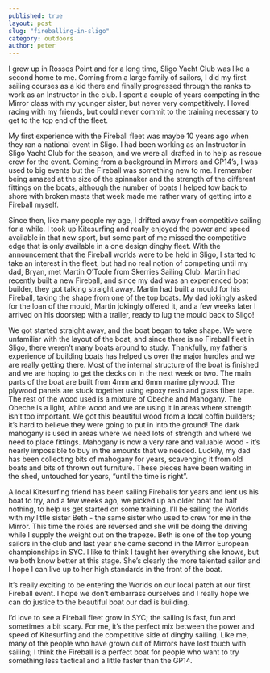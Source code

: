 ```yaml
---
published: true
layout: post
slug: "fireballing-in-sligo"
category: outdoors
author: peter
---
```


I grew up in Rosses Point and for a long time, Sligo Yacht Club was like a second home to me. Coming from a large family of sailors, I did my first sailing courses as a kid there and finally progressed through the ranks to work as an Instructor in the club. I spent a couple of years competing in the Mirror class with my younger sister, but never very competitively. I loved racing with my friends, but could never commit to the training necessary to get to the top end of the fleet.

My first experience with the Fireball fleet was maybe 10 years ago when they ran a national event in Sligo. I had been working as an Instructor in Sligo Yacht Club for the season, and we were all drafted in to help as rescue crew for the event. Coming from a background in Mirrors and GP14’s, I was used to big events but the Fireball was something new to me. I remember being amazed at the size of the spinnaker and the strength of the different fittings on the boats, although the number of boats I helped tow back to shore with broken masts that week made me rather wary of getting into a Fireball myself.

Since then, like many people my age, I drifted away from competitive sailing for a while. I took up Kitesurfing and really enjoyed the power and speed available in that new sport, but some part of me missed the competitive edge that is only available in a one design dinghy fleet. With the announcement that the Fireball worlds were to be held in Sligo, I started to take an interest in the fleet, but had no real notion of competing until my dad, Bryan, met Martin O’Toole from Skerries Sailing Club. Martin had recently built a new Fireball, and since my dad was an experienced boat builder, they got talking straight away. Martin had built a mould for his Fireball, taking the shape from one of the top boats. My dad jokingly asked for the loan of the mould, Martin jokingly offered it, and a few weeks later I arrived on his doorstep with a trailer, ready to lug the mould back to Sligo!

We got started straight away, and the boat began to take shape. We were unfamiliar with the layout of the boat, and since there is no Fireball fleet in Sligo, there weren’t many boats around to study. Thankfully, my father’s experience of building boats has helped us over the major hurdles and we are really getting there. Most of the internal structure of the boat is finished and we are hoping to get the decks on in the next week or two. The main parts of the boat are built from 4mm and 6mm marine plywood. The plywood panels are stuck together using epoxy resin and glass fiber tape. The rest of the wood used is a mixture of Obeche and Mahogany. The Obeche is a light, white wood and we are using it in areas where strength isn’t too important. We got this beautiful wood from a local coffin builders; it’s hard to believe they were going to put in into the ground! The dark mahogany is used in areas where we need lots of strength and where we need to place fittings. Mahogany is now a very rare and valuable wood - it’s nearly impossible to buy in the amounts that we needed. Luckily, my dad has been collecting bits of mahogany for years, scavenging it from old boats and bits of thrown out furniture. These pieces have been waiting in the shed, untouched for years, “until the time is right”.

A local Kitesurfing friend has been sailing Fireballs for years and lent us his boat to try, and a few weeks ago, we picked up an older boat for half nothing, to help us get started on some training.
I’ll be sailing the Worlds with my little sister Beth - the same sister who used to crew for me in the Mirror. This time the roles are reversed and she will be doing the driving while I supply the weight out on the trapeze. Beth is one of the top young sailors in the club and last year she came second in the Mirror European championships in SYC. I like to think I taught her everything she knows, but we both know better at this stage. She’s clearly the more talented sailor and I hope I can live up to her high standards in the front of the boat.

It’s really exciting to be entering the Worlds on our local patch at our first Fireball event. I hope we don’t embarrass ourselves and I really hope we can do justice to the beautiful boat our dad is building.

I’d love to see a Fireball fleet grow in SYC; the sailing is fast, fun and sometimes a bit scary. For me, it’s the perfect mix between the power and speed of Kitesurfing and the competitive side of dinghy sailing. Like me, many of the people who have grown out of Mirrors have lost touch with sailing; I think the Fireball is a perfect boat for people who want to try something less tactical and a little faster than the GP14.
